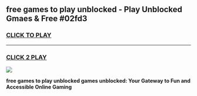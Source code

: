 
## free games to play unblocked - Play Unblocked Gmaes & Free #02fd3
<h3>
<a href="https://news.freeplayer.one?title=free_games_to_play_unblocked&ref=03M">CLICK TO PLAY</a></h3>
<hr>

<h3>
<a href="https://news.freeplayer.one?title=free_games_to_play_unblocked&ref=03M">CLICK 2 PLAY</a>
  
</h3>

<a href="https://news.freeplayer.one?title=free_games_to_play_unblocked&ref=03M"><img src="https://clearcache.store/games.png"></a>


**free games to play unblocked games unblocked: Your Gateway to Fun and Accessible Online Gaming**
